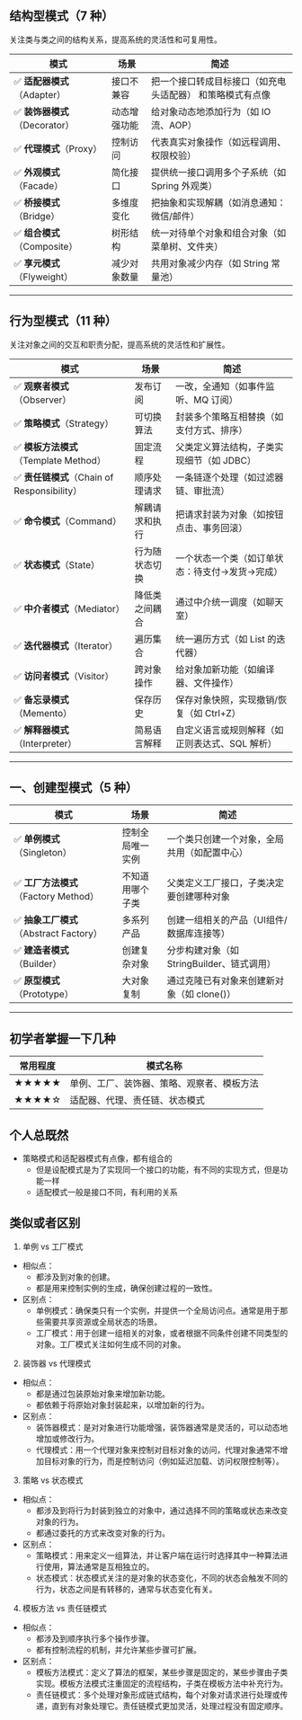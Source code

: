 ## 结构型模式（7 种）
关注类与类之间的结构关系，提高系统的灵活性和可复用性。  

| 模式                     | 场景     | 简述                            |
| ---------------------- | ------ |-------------------------------|
| ✅ **适配器模式**（Adapter）   | 接口不兼容  | 把一个接口转成目标接口（如充电头适配器） 和策略模式有点像 |
| ✅ **装饰器模式**（Decorator） | 动态增强功能 | 给对象动态地添加行为（如 IO 流、AOP）        |
| ✅ **代理模式**（Proxy）      | 控制访问   | 代表真实对象操作（如远程调用、权限校验）          |
| ✅ **外观模式**（Facade）     | 简化接口   | 提供统一接口调用多个子系统（如 Spring 外观类）   |
| ✅ **桥接模式**（Bridge）     | 多维度变化  | 把抽象和实现解耦（如消息通知：微信/邮件）         |
| ✅ **组合模式**（Composite）  | 树形结构   | 统一对待单个对象和组合对象（如菜单树、文件夹）       |
| ✅ **享元模式**（Flyweight）  | 减少对象数量 | 共用对象减少内存（如 String 常量池）        |
---  
## 行为型模式（11 种）
关注对象之间的交互和职责分配，提高系统的灵活性和扩展性。  

| 模式                                   | 场景      | 简述                        |
| ------------------------------------ | ------- | ------------------------- |
| ✅ **观察者模式**（Observer）                | 发布订阅    | 一改，全通知（如事件监听、MQ 订阅）       |
| ✅ **策略模式**（Strategy）                 | 可切换算法   | 封装多个策略互相替换（如支付方式、排序）      |
| ✅ **模板方法模式**（Template Method）        | 固定流程    | 父类定义算法结构，子类实现细节（如 JDBC）   |
| ✅ **责任链模式**（Chain of Responsibility） | 顺序处理请求  | 一条链逐个处理（如过滤器链、审批流）        |
| ✅ **命令模式**（Command）                  | 解耦请求和执行 | 把请求封装为对象（如按钮点击、事务回滚）      |
| ✅ **状态模式**（State）                    | 行为随状态切换 | 一个状态一个类（如订单状态：待支付→发货→完成）  |
| ✅ **中介者模式**（Mediator）                | 降低类之间耦合 | 通过中介统一调度（如聊天室）            |
| ✅ **迭代器模式**（Iterator）                | 遍历集合    | 统一遍历方式（如 List 的迭代器）       |
| ✅ **访问者模式**（Visitor）                 | 跨对象操作   | 给对象加新功能（如编译器、文件操作）        |
| ✅ **备忘录模式**（Memento）                 | 保存历史    | 保存对象快照，实现撤销/恢复（如 Ctrl+Z）  |
| ✅ **解释器模式**（Interpreter）             | 简易语言解释  | 自定义语言或规则解释（如正则表达式、SQL 解析） |
---    
##  一、创建型模式（5 种）

| 模式                             | 场景       | 简述                           |
| ------------------------------ | -------- | ---------------------------- |
| ✅ **单例模式**（Singleton）          | 控制全局唯一实例 | 一个类只创建一个对象，全局共用（如配置中心）       |
| ✅ **工厂方法模式**（Factory Method）   | 不知道用哪个子类 | 父类定义工厂接口，子类决定要创建哪种对象         |
| ✅ **抽象工厂模式**（Abstract Factory） | 多系列产品    | 创建一组相关的产品（UI组件/数据库连接等）       |
| ✅ **建造者模式**（Builder）           | 创建复杂对象   | 分步构建对象（如 StringBuilder、链式调用） |
| ✅ **原型模式**（Prototype）          | 大对象复制    | 通过克隆已有对象来创建新对象（如 clone()）    |
---  
## 初学者掌握一下几种
| 常用程度  | 模式名称                  |
| ----- | --------------------- |
| ★★★★★ | 单例、工厂、装饰器、策略、观察者、模板方法 |
| ★★★★☆ | 适配器、代理、责任链、状态模式       |
## 个人总既然
- 策略模式和适配器模式有点像，都有组合的  
  - 但是设配模式是为了实现同一个接口的功能，有不同的实现方式，但是功能一样
  - 适配模式一般是接口不同，有利用的关系  

## 类似或者区别
1. 单例 vs 工厂模式
- 相似点：
  - 都涉及到对象的创建。
  - 都是用来控制实例的生成，确保创建过程的一致性。
- 区别点：
  - 单例模式：确保类只有一个实例，并提供一个全局访问点。通常是用于那些需要共享资源或全局状态的场景。
  - 工厂模式：用于创建一组相关的对象，或者根据不同条件创建不同类型的对象。工厂模式关注如何生成不同的对象。
2. 装饰器 vs 代理模式
- 相似点：
  - 都是通过包装原始对象来增加新功能。
  - 都依赖于将原始对象封装起来，以增加新的行为。
- 区别点：
  - 装饰器模式：是对对象进行功能增强，装饰器通常是灵活的，可以动态地增加或修改行为。
  - 代理模式：用一个代理对象来控制对目标对象的访问，代理对象通常不增加目标对象的行为，而是控制访问（例如延迟加载、访问权限控制等）。
3. 策略 vs 状态模式
- 相似点：
  - 都涉及到将行为封装到独立的对象中，通过选择不同的策略或状态来改变对象的行为。
  - 都通过委托的方式来改变对象的行为。
- 区别点：
  - 策略模式：用来定义一组算法，并让客户端在运行时选择其中一种算法进行使用，算法通常是互相独立的。
  - 状态模式：状态模式关注的是对象的状态变化，不同的状态会触发不同的行为，状态之间是有转移的，通常与状态变化有关。
4. 模板方法 vs 责任链模式
- 相似点：
  - 都涉及到顺序执行多个操作步骤。
  - 都有控制流程的机制，并允许某些步骤可扩展。
- 区别点：
  - 模板方法模式：定义了算法的框架，某些步骤是固定的，某些步骤由子类实现。模板方法模式注重固定的流程结构，子类在模板方法中补充行为。
  - 责任链模式：多个处理对象形成链式结构，每个对象对请求进行处理或传递，直到有对象处理它。责任链模式更加灵活，处理过程没有固定顺序。

